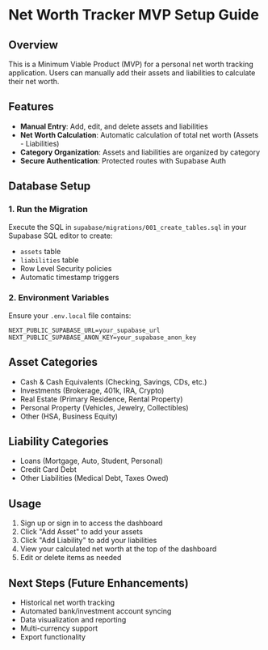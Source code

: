 # Net Worth Tracker MVP Setup Guide

## Overview
This is a Minimum Viable Product (MVP) for a personal net worth tracking application. Users can manually add their assets and liabilities to calculate their net worth.

## Features
- **Manual Entry**: Add, edit, and delete assets and liabilities
- **Net Worth Calculation**: Automatic calculation of total net worth (Assets - Liabilities)
- **Category Organization**: Assets and liabilities are organized by category
- **Secure Authentication**: Protected routes with Supabase Auth

## Database Setup

### 1. Run the Migration
Execute the SQL in `supabase/migrations/001_create_tables.sql` in your Supabase SQL editor to create:
- `assets` table
- `liabilities` table
- Row Level Security policies
- Automatic timestamp triggers

### 2. Environment Variables
Ensure your `.env.local` file contains:
```
NEXT_PUBLIC_SUPABASE_URL=your_supabase_url
NEXT_PUBLIC_SUPABASE_ANON_KEY=your_supabase_anon_key
```

## Asset Categories
- Cash & Cash Equivalents (Checking, Savings, CDs, etc.)
- Investments (Brokerage, 401k, IRA, Crypto)
- Real Estate (Primary Residence, Rental Property)
- Personal Property (Vehicles, Jewelry, Collectibles)
- Other (HSA, Business Equity)

## Liability Categories
- Loans (Mortgage, Auto, Student, Personal)
- Credit Card Debt
- Other Liabilities (Medical Debt, Taxes Owed)

## Usage
1. Sign up or sign in to access the dashboard
2. Click "Add Asset" to add your assets
3. Click "Add Liability" to add your liabilities
4. View your calculated net worth at the top of the dashboard
5. Edit or delete items as needed

## Next Steps (Future Enhancements)
- Historical net worth tracking
- Automated bank/investment account syncing
- Data visualization and reporting
- Multi-currency support
- Export functionality